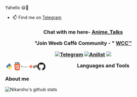 Yahello 😃👋

- 📫 Find me on [Telegram](https://t.me/Canyousenseme_bitch)


<h3 align="center">
Chat with me here- <b><a target="_blank" href="https://t.me/Weebs_Chitchat">Anime_Talks </a></b>

"Join Weeb Caffè Community - " <b><a target="_blank" href="https://t.me/Weeb_Caffe_Network">WCC™ </a></b>
 <br/>


[![Telegram](https://img.shields.io/badge/telegram-1b77FF.svg?style=for-the-badge&logo=telegram)](https://t.me/Canyousenseme_bitch)
[![Anilist](https://img.shields.io/badge/Anilist-blue.svg?style=for-the-badge&logo=anilist)](https://anilist.co/user/NikarshuKun/)
<a href="nileshhati115@gmail.com"><img src="https://img.shields.io/badge/Gmail-blue.svg?style=for-the-badge&logo=gmail"></a>

Languages and Tools
<img align="left" alt="Python" width="26px" src="https://raw.githubusercontent.com/github/explore/80688e429a7d4ef2fca1e82350fe8e3517d3494d/topics/python/python.png" />
<img align="left" alt="HTML5" width="26px" src="https://raw.githubusercontent.com/github/explore/80688e429a7d4ef2fca1e82350fe8e3517d3494d/topics/html/html.png" />
<img align="left" alt="MongoDB" width="26px" src="https://raw.githubusercontent.com/github/explore/80688e429a7d4ef2fca1e82350fe8e3517d3494d/topics/mongodb/mongodb.png" />
<img align="left" alt="Git" width="26px" src="https://raw.githubusercontent.com/github/explore/80688e429a7d4ef2fca1e82350fe8e3517d3494d/topics/git/git.png" />
<img align="left" alt="GitHub" width="26px" src="https://raw.githubusercontent.com/github/explore/78df643247d429f6cc873026c0622819ad797942/topics/github/github.png" />

### About me
![Nikarshu's github stats](https://github-readme-stats.vercel.app/api?username=Nikarshu&show_icons=true&theme=raspberry-purple)
